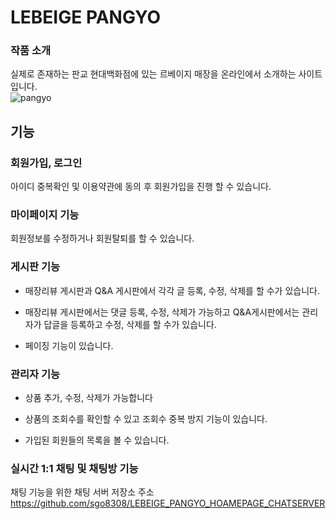 # LEBEIGE PANGYO

### 작품 소개

실제로 존재하는 판교 현대백화점에 있는 르베이지 매장을 온라인에서 소개하는 사이트입니다.<br>
![pangyo](https://user-images.githubusercontent.com/71138398/153240475-21f7f3a3-3e1b-4650-ab9e-aa06e83879c2.gif)


## 기능
### 회원가입, 로그인

아이디 중복확인 및 이용약관에 동의 후 회원가입을 진행 할 수 있습니다.

### 마이페이지 기능

회원정보를 수정하거나 회원탈퇴를 할 수 있습니다.


### 게시판 기능

- 매장리뷰 게시판과 Q&A 게시판에서 각각 글 등록, 수정, 삭제를 할 수가 있습니다.

- 매장리뷰 게시판에서는 댓글 등록, 수정, 삭제가 가능하고 Q&A게시판에서는 관리자가 답글을 등록하고 수정, 삭제를 할 수가 있습니다.

- 페이징 기능이 있습니다.


### 관리자 기능

- 상품 추가, 수정, 삭제가 가능합니다

- 상품의 조회수를 확인할 수 있고 조회수 중복 방지 기능이 있습니다.

- 가입된 회원들의 목록을 볼 수 있습니다.


### 실시간 1:1 채팅 및 채팅방 기능

채팅 기능을 위한 채팅 서버 저장소 주소 <br>
https://github.com/sgo8308/LEBEIGE_PANGYO_HOAMEPAGE_CHATSERVER

